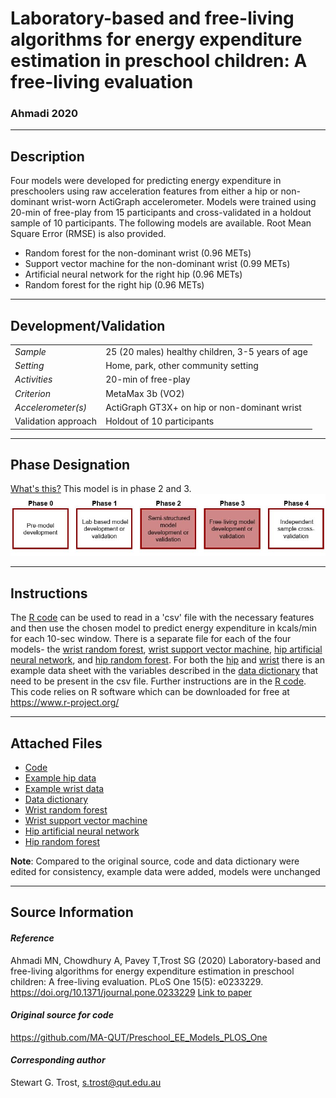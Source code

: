 # Laboratory-based and free-living algorithms for energy expenditure estimation in preschool children: A free-living evaluation
### Ahmadi 2020
---

## Description
Four models were developed for predicting energy expenditure in preschoolers using raw acceleration features from either a hip or non-dominant wrist-worn ActiGraph accelerometer. Models were trained using 20-min of free-play from 15 participants and cross-validated in a holdout sample of 10 participants. 
The following models are available. Root Mean Square Error (RMSE) is also provided.
* Random forest for the non-dominant wrist (0.96 METs)
* Support vector machine for the non-dominant wrist (0.99 METs)
* Artificial neural network for the right hip (0.96 METs)
* Random forest for the right hip (0.96 METs)

---

## Development/Validation

|  |  |
| ------------- | ------------- |
| *Sample*  |25 (20 males) healthy children, 3-5 years of age|
| *Setting*  |Home, park, other community setting|
| *Activities*  | 20-min of free-play |
| *Criterion* | MetaMax 3b (VO2) |
| *Accelerometer(s)* | ActiGraph GT3X+ on hip or non-dominant wrist |
| Validation approach| Holdout of 10 participants|

---
## Phase Designation
[What's this?](https://github.com/clevengerkimberly/AccelerometerRepository/blob/a76916ebe2a6002b20cdc6ef39c889d62ce9d6ae/phase%20_images/phase.md)
This model is in phase 2 and 3.![image](https://github.com/clevengerkimberly/AccelerometerRepository/blob/0cb5f3ab8b5857ac285220d865cad6286cba1164/phase%20_images/Phase23.JPG)

---
## Instructions
The [R code](https://github.com/clevengerkimberly/AccelerometerRepository/blob/f8362c18a512e68ff0c6c1413585f7016cc3bcc2/Ahmadi2020/code.R) can be used to read in a 'csv' file with the necessary features and then use the chosen model to predict energy expenditure in kcals/min for each 10-sec window. There is a separate file for each of the four models- the [wrist random forest](https://github.com/clevengerkimberly/AccelerometerRepository/blob/f8362c18a512e68ff0c6c1413585f7016cc3bcc2/Ahmadi2020/wrist_rf.RData), [wrist support vector machine](https://github.com/clevengerkimberly/AccelerometerRepository/blob/f8362c18a512e68ff0c6c1413585f7016cc3bcc2/Ahmadi2020/wrist_svm.RData), [hip artificial neural network](https://github.com/clevengerkimberly/AccelerometerRepository/blob/f8362c18a512e68ff0c6c1413585f7016cc3bcc2/Ahmadi2020/hip_ann.RData), and [hip random forest](https://github.com/clevengerkimberly/AccelerometerRepository/blob/f8362c18a512e68ff0c6c1413585f7016cc3bcc2/Ahmadi2020/hip_rf.RData). For both the [hip](https://github.com/clevengerkimberly/AccelerometerRepository/blob/f8362c18a512e68ff0c6c1413585f7016cc3bcc2/Ahmadi2020/example_hip_data.csv) and [wrist](https://github.com/clevengerkimberly/AccelerometerRepository/blob/f8362c18a512e68ff0c6c1413585f7016cc3bcc2/Ahmadi2020/example_wrist_data.csv) there is an example data sheet with the variables described in the [data dictionary](https://github.com/clevengerkimberly/AccelerometerRepository/blob/f8362c18a512e68ff0c6c1413585f7016cc3bcc2/Ahmadi2020/datadictionary.xlsx) that need to be present in the csv file. Further instructions are in the [R code](https://github.com/clevengerkimberly/AccelerometerRepository/blob/f8362c18a512e68ff0c6c1413585f7016cc3bcc2/Ahmadi2020/code.R). 
This code relies on R software which can be downloaded for free at https://www.r-project.org/

---
## Attached Files
* [Code](https://github.com/clevengerkimberly/AccelerometerRepository/blob/f8362c18a512e68ff0c6c1413585f7016cc3bcc2/Ahmadi2020/code.R)
* [Example hip data](https://github.com/clevengerkimberly/AccelerometerRepository/blob/f8362c18a512e68ff0c6c1413585f7016cc3bcc2/Ahmadi2020/example_hip_data.csv)
* [Example wrist data](https://github.com/clevengerkimberly/AccelerometerRepository/blob/f8362c18a512e68ff0c6c1413585f7016cc3bcc2/Ahmadi2020/example_wrist_data.csv)
* [Data dictionary](https://github.com/clevengerkimberly/AccelerometerRepository/blob/f8362c18a512e68ff0c6c1413585f7016cc3bcc2/Ahmadi2020/datadictionary.xlsx)
* [Wrist random forest](https://github.com/clevengerkimberly/AccelerometerRepository/blob/f8362c18a512e68ff0c6c1413585f7016cc3bcc2/Ahmadi2020/wrist_rf.RData)
* [Wrist support vector machine](https://github.com/clevengerkimberly/AccelerometerRepository/blob/f8362c18a512e68ff0c6c1413585f7016cc3bcc2/Ahmadi2020/wrist_svm.RData)
* [Hip artificial neural network](https://github.com/clevengerkimberly/AccelerometerRepository/blob/f8362c18a512e68ff0c6c1413585f7016cc3bcc2/Ahmadi2020/hip_ann.RData)
* [Hip random forest](https://github.com/clevengerkimberly/AccelerometerRepository/blob/f8362c18a512e68ff0c6c1413585f7016cc3bcc2/Ahmadi2020/hip_rf.RData)



**Note**: Compared to the original source, code and data dictionary were edited for consistency, example data were added, models were unchanged


---
## Source Information
#### *Reference*
Ahmadi MN, Chowdhury A, Pavey T,Trost SG (2020) Laboratory-based and free-living algorithms for energy expenditure estimation in preschool children: A free-living evaluation. PLoS One 15(5): e0233229. https://doi.org/10.1371/journal.pone.0233229 [Link to paper](https://github.com/clevengerkimberly/AccelerometerRepository/blob/f8362c18a512e68ff0c6c1413585f7016cc3bcc2/Ahmadi2020/Ahmadi.pdf)

#### *Original source for code*
https://github.com/MA-QUT/Preschool_EE_Models_PLOS_One


#### *Corresponding author*
Stewart G. Trost, s.trost@qut.edu.au
